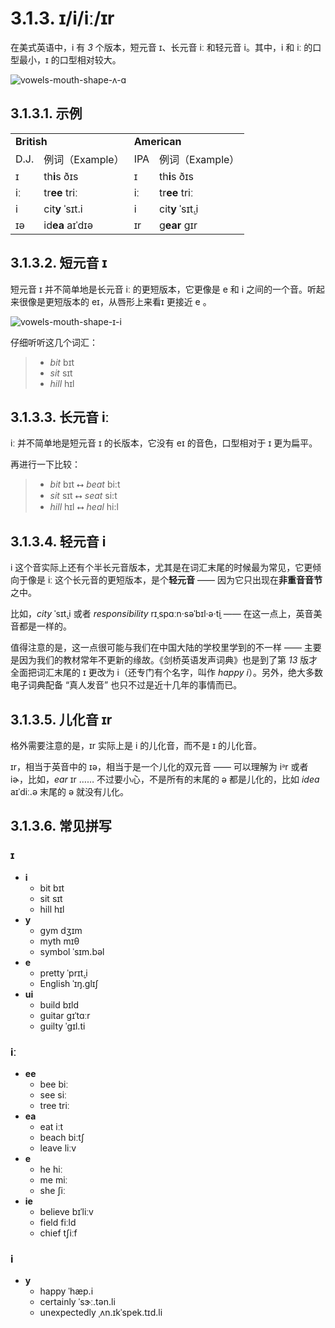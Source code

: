 # 3.1.3. <span class="pho">ɪ</span>/<span class="pho">i</span>/<span class="pho">iː</span>/<span class="pho">ɪr</span>

在美式英语中，<span class="pho">i</span> 有 *3* 个版本，短元音 <span class="pho">ɪ</span>、长元音 <span class="pho">iː</span> 和轻元音 <span class="pho">i</span>。其中，<span class="pho">i</span> 和 <span class="pho">iː</span> 的口型最小，<span class="pho">ɪ</span> 的口型相对较大。

![vowels-mouth-shape-ʌ-ɑ](/images/vowels-mouth-shape-i.svg)

## 3.1.3.1. 示例

<table>
<tbody>
<tr>
<td colspan="2"><strong>British</strong></td>
<td colspan="2"><strong>American</strong></td>
</tr>
<tr>
<td>D.J.</td>
<td>例词（Example）</td>
<td>IPA</td>
<td>例词（Example）</td>
</tr>
<tr>
<td><span class="pho">ɪ</span><span class="speak-word-inline" data-audio-uk-male="/audios/uk_phonetics_sound_ship_2023feb.mp3"></span></td>
<td>th<b>i</b>s <span class="pho alt">ðɪs</span><span class="speak-word-inline" data-audio-uk-female="/audios/this-uk-female.mp3" data-audio-uk-male="/audios/this-uk-male.mp3"></span></td>
<td><span class="pho">ɪ</span><span class="speak-word-inline" data-audio-us-male="/audios/us_phonetics_sound_ship_2023feb.mp3"></span></td>
<td>th<b>i</b>s <span class="pho alt">ðɪs</span><span class="speak-word-inline" data-audio-us-female="/audios/this-us-female.mp3" data-audio-us-male="/audios/this-us-male.mp3"></span></td>
</tr>
<tr>
<td><span class="pho">iː</span><span class="speak-word-inline" data-audio-uk-male="/audios/uk_phonetics_sound_sheep_2023feb.mp3"></span></td>
<td>tr<b>ee</b> <span class="pho alt">triː</span><span class="speak-word-inline" data-audio-uk-female="/audios/tree-uk-female.mp3" data-audio-uk-male="/audios/tree-uk-male.mp3"></span></td>
<td><span class="pho">iː</span><span class="speak-word-inline" data-audio-us-male="/audios/us_phonetics_sound_sheep_2023feb.mp3"></span></td>
<td>tr<b>ee</b> <span class="pho alt">triː</span><span class="speak-word-inline" data-audio-us-female="/audios/tree-us-female.mp3" data-audio-us-male="/audios/tree-us-male.mp3"></span></td>
</tr>
<tr>
<td><span class="pho">i</span><span class="speak-word-inline" data-audio-uk-male="/audios/uk_phonetics_sound_happy_2023feb.mp3"></span></td>
<td>cit<b>y</b> <span class="pho alt">ˈsɪt.i</span><span class="speak-word-inline" data-audio-uk-female="/audios/city-uk-female.mp3" data-audio-uk-male="/audios/city-uk-male.mp3"></span></td>
<td><span class="pho">i<span class="speak-word-inline" data-audio-us-male="/audios/us_phonetics_sound_happy_2023feb.mp3"></span></span></td>
<td>cit<b>y</b> <span class="pho alt">ˈsɪt̬.i</span><span class="speak-word-inline" data-audio-us-female="/audios/city-us-female.mp3" data-audio-us-male="/audios/city-us-male.mp3"></span></td>
</tr>
<tr>
<td><span class="pho">ɪə</span><span class="speak-word-inline" data-audio-uk-male="/audios/uk_phonetics_sound_ear_2023feb.mp3"></span></td>
<td>id<b>ea</b> <span class="pho alt">aɪˈdɪə</span><span class="speak-word-inline" data-audio-uk-female="/audios/idea-uk-female.mp3" data-audio-uk-male="/audios/idea-uk-male.mp3"></span></td>
<td><span class="pho">ɪr</span><span class="speak-word-inline" data-audio-us-male="/audios/us_phonetics_sound_ear_2023feb.mp3"></span></td>
<td>g<b>ear</b> <span class="pho alt">ɡɪr</span><span class="speak-word-inline" data-audio-us-female="/audios/gear-us-female.mp3" data-audio-us-male="/audios/gear-us-male.mp3"></span></td>
</tr>
</tbody>
</table>

## 3.1.3.2. 短元音 <span class="pho">ɪ</span>

短元音 <span class="pho">ɪ</span> 并不简单地是长元音 <span class="pho">iː</span> 的更短版本，它更像是 <span class="pho">e</span> 和 <span class="pho">i</span> 之间的一个音。听起来很像是更短版本的 <span class="pho">eɪ</span>，从唇形上来看<span class="pho">ɪ</span> 更接近 <span class="pho">e</span> 。

![vowels-mouth-shape-ɪ-i](/images/vowels-mouth-shape-ɪ-i.svg)

仔细听听这几个词汇：

> * *bit* <span class="pho alt">bɪt</span><span class="speak-word-inline" data-audio-us-male="/audios/bit-us-male.mp3" data-audio-us-female="/audios/bit-us-female.mp3"></span>
> * *sit* <span class="pho alt">sɪt</span><span class="speak-word-inline" data-audio-us-male="/audios/sit-us-male.mp3" data-audio-us-female="/audios/sit-us-female.mp3"></span>
> * *hill* <span class="pho alt">hɪl</span><span class="speak-word-inline" data-audio-us-male="/audios/hill-us-male.mp3" data-audio-us-female="/audios/hill-us-female.mp3"></span>

## 3.1.3.3. 长元音 <span class="pho">iː</span>

<span class="pho">iː</span> 并不简单地是短元音 <span class="pho">ɪ</span> 的长版本，它没有 <span class="pho">eɪ</span> 的音色，口型相对于 <span class="pho">ɪ</span> 更为扁平。

再进行一下比较：

> * *bit* <span class="pho alt">bɪt</span><span class="speak-word-inline" data-audio-us-male="/audios/bit-us-male.mp3" data-audio-us-female="/audios/bit-us-female.mp3"></span> ⭤ *beat* <span class="pho alt">bi:t</span><span class="speak-word-inline" data-audio-us-male="/audios/beat-us-male.mp3" data-audio-us-female="/audios/beat-us-female.mp3"></span>
> * *sit* <span class="pho alt">sɪt</span><span class="speak-word-inline" data-audio-us-male="/audios/sit-us-male.mp3" data-audio-us-female="/audios/sit-us-female.mp3"></span> ⭤ *seat* <span class="pho alt">si:t</span><span class="speak-word-inline" data-audio-us-male="/audios/seat-us-male.mp3" data-audio-us-female="/audios/seat-us-female.mp3"></span>
> * *hill* <span class="pho alt">hɪl</span><span class="speak-word-inline" data-audio-us-male="/audios/hill-us-male.mp3" data-audio-us-female="/audios/hill-us-female.mp3"></span> ⭤ *heal* <span class="pho alt">hi:l</span><span class="speak-word-inline" data-audio-us-male="/audios/heal-us-male.mp3" data-audio-us-female="/audios/heal-us-female.mp3"></span>

## 3.1.3.4. 轻元音 <span class="pho">i</span>

<span class="pho">i</span> 这个音实际上还有个半长元音版本，尤其是在词汇末尾的时候最为常见，它更倾向于像是 <span class="pho">iː</span> 这个长元音的更短版本，是个**轻元音** —— 因为它只出现在**非重音音节**之中。

比如，*city* <span class="pho alt">ˈsɪt̬.i</span><span class="speak-word-inline" data-audio-us-male="/audios/city-us-male.mp3" data-audio-us-female="/audios/city-us-female.mp3"></span><span class="speak-word-inline" data-audio-uk-male="/audios/city-uk-male.mp3" data-audio-uk-female="/audios/city-uk-female.mp3"></span> 或者 *responsibility* <span class="pho alt">rɪˌspɑːn·səˈbɪl·ə·t̬i</span><span class="speak-word-inline" data-audio-us-male="/audios/responsibility-us-male.mp3" data-audio-us-female="/audios/responsibility-us-female.mp3"></span><span class="speak-word-inline" data-audio-uk-male="/audios/responsibility-uk-male.mp3" data-audio-uk-female="/audios/responsibility-uk-female.mp3"></span> —— 在这一点上，英音美音都是一样的。

值得注意的是，这一点很可能与我们在中国大陆的学校里学到的不一样 —— 主要是因为我们的教材常年不更新的缘故。《剑桥英语发声词典》也是到了第 *13* 版才全面把词汇末尾的 <span class="pho">ɪ</span> 更改为 <span class="pho">i</span>（还专门有个名字，叫作 *happy i*）。另外，绝大多数电子词典配备 “真人发音” 也只不过是近十几年的事情而已。

## 3.1.3.5. 儿化音 <span class="pho">ɪr</span>

格外需要注意的是，<span class="pho">ɪr</span> 实际上是 <span class="pho">i</span> 的儿化音，而不是 <span class="pho">ɪ</span> 的儿化音。

<span class="pho">ɪr</span>，相当于英音中的 <span class="pho">ɪə</span>，相当于是一个儿化的双元音 —— 可以理解为 <span class="pho">iᵊr</span> 或者 <span class="pho">iɚ</span>，比如，*ear* <span class="pho alt">ɪr</span> <span class="speak-word-inline" data-audio-us-male="/audios/ear-us-male.mp3" data-audio-us-female="/audios/ear-us-female.mp3"></span>…… 不过要小心，不是所有的末尾的 <span class="pho">ə</span> 都是儿化的，比如 *idea* <span class="pho alt">aɪˈdiː.ə</span> <span class="speak-word-inline" data-audio-us-male="/audios/idea-us-male.mp3" data-audio-us-female="/audios/idea-us-female.mp3"></span> 末尾的 <span class="pho">ə</span> 就没有儿化。
## 3.1.3.6. 常见拼写

### <span class="pho">ɪ</span>

* **i**
  * bit <span class="pho alt">bɪt</span> <span class="speak-word-inline" data-audio-us-male="/audios/bit-us-male.mp3" data-audio-us-female="/audios/bit-us-female.mp3"></span>
  * sit <span class="pho alt">sɪt</span> <span class="speak-word-inline" data-audio-us-male="/audios/sit-us-male.mp3" data-audio-us-female="/audios/sit-us-female.mp3"></span>
  * hill <span class="pho alt">hɪl</span> <span class="speak-word-inline" data-audio-us-male="/audios/hill-us-male.mp3" data-audio-us-female="/audios/hill-us-female.mp3"></span>
* **y**
  * gym <span class="pho alt">dʒɪm</span> <span class="speak-word-inline" data-audio-us-male="/audios/gym-us-male.mp3" data-audio-us-female="/audios/gym-us-female.mp3"></span>
  * myth <span class="pho alt">mɪθ</span> <span class="speak-word-inline" data-audio-us-male="/audios/myth-us-male.mp3" data-audio-us-female="/audios/myth-us-female.mp3"></span>
  * symbol <span class="pho alt">ˈsɪm.bəl</span> <span class="speak-word-inline" data-audio-us-male="/audios/symbol-us-male.mp3" data-audio-us-female="/audios/symbol-us-female.mp3"></span>
* **e**
  * pretty <span class="pho alt">ˈprɪt̬.i</span> <span class="speak-word-inline" data-audio-us-male="/audios/pretty-us-male.mp3" data-audio-us-female="/audios/pretty-us-female.mp3"></span>
  * English <span class="pho alt">ˈɪŋ.ɡlɪʃ</span> <span class="speak-word-inline" data-audio-us-male="/audios/English-us-male.mp3" data-audio-us-female="/audios/English-us-female.mp3"></span>
* **ui**
  * build <span class="pho alt">bɪld</span> <span class="speak-word-inline" data-audio-us-male="/audios/build-us-male.mp3" data-audio-us-female="/audios/build-us-female.mp3"></span>
  * guitar <span class="pho alt">ɡɪˈtɑːr</span> <span class="speak-word-inline" data-audio-us-male="/audios/guitar-us-male.mp3" data-audio-us-female="/audios/guitar-us-female.mp3"></span>
  * guilty <span class="pho alt">ˈɡɪl.ti</span> <span class="speak-word-inline" data-audio-us-male="/audios/guilty-us-male.mp3" data-audio-us-female="/audios/guilty-us-female.mp3"></span>

### <span class="pho">iː</span>

* **ee**
  * bee <span class="pho alt">biː</span> <span class="speak-word-inline" data-audio-us-male="/audios/bee-us-male.mp3" data-audio-us-female="/audios/bee-us-female.mp3"></span>
  * see <span class="pho alt">siː</span> <span class="speak-word-inline" data-audio-us-male="/audios/see-us-male.mp3" data-audio-us-female="/audios/see-us-female.mp3"></span>
  * tree <span class="pho alt">triː</span> <span class="speak-word-inline" data-audio-us-male="/audios/tree-us-male.mp3" data-audio-us-female="/audios/tree-us-female.mp3"></span>
* **ea**
  * eat <span class="pho alt">iːt</span> <span class="speak-word-inline" data-audio-us-male="/audios/eat-us-male.mp3" data-audio-us-female="/audios/eat-us-female.mp3"></span>
  * beach <span class="pho alt">biːtʃ</span> <span class="speak-word-inline" data-audio-us-male="/audios/beach-us-male.mp3" data-audio-us-female="/audios/beach-us-female.mp3"></span>
  * leave <span class="pho alt">liːv</span> <span class="speak-word-inline" data-audio-us-male="/audios/leave-us-male.mp3" data-audio-us-female="/audios/leave-us-female.mp3"></span>
* **e**
  * he <span class="pho alt">hiː</span> <span class="speak-word-inline" data-audio-us-male="/audios/he-us-male.mp3" data-audio-us-female="/audios/he-us-female.mp3"></span>
  * me <span class="pho alt">miː</span> <span class="speak-word-inline" data-audio-us-male="/audios/me-us-male.mp3" data-audio-us-female="/audios/me-us-female.mp3"></span>
  * she <span class="pho alt">ʃiː</span> <span class="speak-word-inline" data-audio-us-male="/audios/she-us-male.mp3" data-audio-us-female="/audios/she-us-female.mp3"></span>
* **ie**
  * believe <span class="pho alt">bɪˈliːv</span> <span class="speak-word-inline" data-audio-us-male="/audios/believe-us-male.mp3" data-audio-us-female="/audios/believe-us-female.mp3"></span>
  * field <span class="pho alt">fiːld</span> <span class="speak-word-inline" data-audio-us-male="/audios/field-us-male.mp3" data-audio-us-female="/audios/field-us-female.mp3"></span>
  * chief <span class="pho alt">tʃiːf</span> <span class="speak-word-inline" data-audio-us-male="/audios/chief-us-male.mp3" data-audio-us-female="/audios/chief-us-female.mp3"></span>

### <span class="pho">i</span>

* **y**
  * happy <span class="pho alt">ˈhæp.i</span> <span class="speak-word-inline" data-audio-us-male="/audios/happy-us-male.mp3" data-audio-us-female="/audios/happy-us-female.mp3"></span>
  * certainly <span class="pho alt">ˈsɝː.tən.li</span> <span class="speak-word-inline" data-audio-us-male="/audios/certainly-us-male.mp3" data-audio-us-female="/audios/certainly-us-female.mp3"></span>
  * unexpectedly <span class="pho alt">ˌʌn.ɪkˈspek.tɪd.li</span> <span class="speak-word-inline" data-audio-us-male="/audios/unexpectedly-us-male.mp3" data-audio-us-female="/audios/unexpectedly-us-female.mp3"></span>
